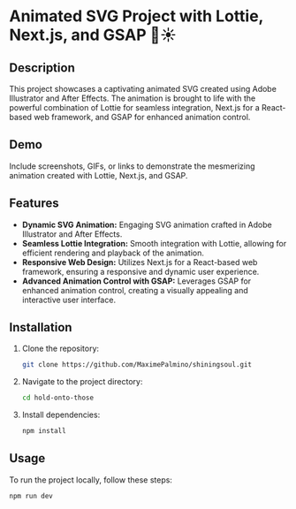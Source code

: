 # Animated SVG Project with Lottie, Next.js, and GSAP 🌿☀️

## Description

This project showcases a captivating animated SVG created using Adobe Illustrator and After Effects. The animation is brought to life with the powerful combination of Lottie for seamless integration, Next.js for a React-based web framework, and GSAP for enhanced animation control.

## Demo

Include screenshots, GIFs, or links to demonstrate the mesmerizing animation created with Lottie, Next.js, and GSAP.

## Features

- **Dynamic SVG Animation:** Engaging SVG animation crafted in Adobe Illustrator and After Effects.
- **Seamless Lottie Integration:** Smooth integration with Lottie, allowing for efficient rendering and playback of the animation.
- **Responsive Web Design:** Utilizes Next.js for a React-based web framework, ensuring a responsive and dynamic user experience.
- **Advanced Animation Control with GSAP:** Leverages GSAP for enhanced animation control, creating a visually appealing and interactive user interface.

## Installation

1. Clone the repository:

    ```bash
    git clone https://github.com/MaximePalmino/shiningsoul.git
    ```

2. Navigate to the project directory:

    ```bash
    cd hold-onto-those
    ```

3. Install dependencies:

    ```bash
    npm install
    ```

## Usage

To run the project locally, follow these steps:

```bash
npm run dev
